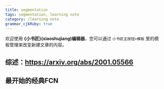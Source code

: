 ```yaml
---
title: segmentation
tags: segmentation, learning note
category: /learning note
grammar_cjkRuby: true
---
```



欢迎使用 **{小书匠}(xiaoshujiang)编辑器**，您可以通过 `小书匠主按钮>模板` 里的模板管理来改变新建文章的内容。

 ## 综述：https://arxiv.org/abs/2001.05566
 ## 最开始的经典FCN
 

